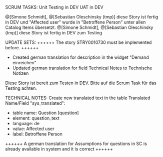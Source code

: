 SCRUM TASKS:
Unit Testing in DEV
UAT in DEV

@[Simone Schmidt], @[Sebastian Oleschinsky (tmp)] diese Story ist fertig in DEV und "Affected user" wurde in "Betroffene Person" unter allen Catalog Items übersetzt.
@[Simone Schmidt], @[Sebastian Oleschinsky (tmp)] diese Story ist fertig in DEV zum Testing


UPDATE SETS:
++++++ The story STRY0010730 must be implemented before. ++++++

- Created german translation for description in the  widget "Demand einreichen"
- Updated german translation for field Technical Notes to Technische Notizen

Diese Story ist bereit zum Testen in DEV.
Bitte auf die Scrum Task für das Testing achten.


TECHNICAL NOTES:
Create new translated text in the table Translated Name/Field "sys_translated":
- table name: Question [question]
- element: question_text
- language: de
- value: Affected user
- label: Betroffene Person

++++++ A german translation for Assumptions for questions in SC is already available in system and it is correct ++++++
